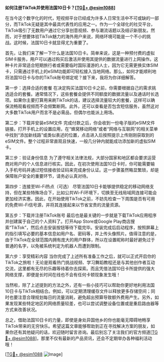 **如何注册TikTok并使用法国10日卡？[[TG💪+ @esim1088](https://t.me/s/esim1088)]**

在当今这个数字化的时代，短视频平台已经成为许多人日常生活中不可或缺的一部分，而TikTok无疑是其中最具代表性的应用之一。作为一个全球化的社交平台，TikTok吸引了无数用户通过它分享创意视频、参与潮流话题以及结识新朋友。然而，对于想要体验TikTok魅力的海外用户来说，网络环境可能是一个不小的挑战。这时候，法国10日卡就显得尤为重要了。

首先，让我们来了解一下什么是法国10日卡。简单来说，这是一种预付费的虚拟SIM卡服务，用户可以通过购买后激活并使用其提供的数据流量进行上网操作。这种卡片非常适合短期旅行者或需要临时国际漫游的人士，因为它无需更换实体SIM卡，只需通过手机上的eSIM功能即可轻松接入当地网络。那么，如何才能顺利地将法国10日卡与你的TikTok账号绑定呢？接下来，我将为你详细解答。

第一步：选择合适的套餐
在决定购买法国10日卡之前，你需要根据自己的需求挑选适合的套餐。通常情况下，这些套餐会提供不同额度的数据流量以及通话时长选项。如果你主要打算用来刷TikTok的话，建议选择流量较大的套餐，这样可以确保流畅观看视频而不会频繁断网。此外，还可以查看是否包含短信服务，虽然这对大多数TikTok用户而言不是必需品，但偶尔也能派上用场。

第二步：下载并安装eSIM文件
完成付款之后，你会收到一份电子版的eSIM文件链接。打开手机上的设置应用，在“蜂窝移动网络”或者“网络与互联网”的相关菜单中找到“添加新线路”或类似表述的位置，点击进入后按照提示上传刚刚获取到的eSIM文件。整个过程非常直观且快速，一般几分钟内就能成功添加新的虚拟SIM卡。

第三步：验证身份信息
为了遵守相关法律法规，大部分国家和地区都会要求运营商对用户的个人信息进行核实。因此，在初次使用法国10日卡时，你可能需要输入手机号码并通过短信接收验证码来完成身份认证。这一步骤虽然略显繁琐，却是保障账户安全的重要环节，请务必认真对待。

第四步：连接至Wi-Fi热点（可选）
尽管法国10日卡能够提供稳定的移动网络支持，但在某些特殊场合下，比如公共Wi-Fi环境下，切换至无线局域网连接可能会更加经济实惠。因此，在开始使用TikTok之前，不妨先检查一下周围是否有可用的免费Wi-Fi信号源，并将其连接起来以节省宝贵的流量资源。

第五步：下载并注册TikTok账号
最后也是最关键的一步就是下载TikTok应用程序并创建属于自己的个人资料了。打开App Store或Google Play商店搜索“TikTok”，然后点击安装按钮等待下载完毕。安装完成后启动程序，按照屏幕上的指引填写必要的基本信息如用户名、密码等，并上传头像照片。值得注意的是，由于TikTok在全球范围内拥有庞大的用户群体，所以在设置昵称时最好避免过于普通的名字，以免被系统判定为机器人而遭到限制。

第六步：享受精彩内容
当你完成了上述所有准备工作之后，就可以正式开启你的TikTok之旅啦！无论是观看热门挑战视频、学习舞蹈教程还是与其他创作者互动交流，这里都有无尽的乐趣等待着你去探索。而且凭借法国10日卡所提供的强大网络支撑，即便是长时间在线也不会有任何卡顿现象发生哦！

当然啦，除了上述提到的方法之外，还有一些小技巧可以帮助你更好地利用法国10日卡与TikTok相结合。例如，可以定期清理缓存文件以释放更多存储空间；同时也要注意合理规划每日的流量消耗，避免超出预算导致额外费用产生。另外，如果发现某些特定地区的网络质量较差，也可以尝试调整设备位置或是重启路由器等方式来改善状况。

总之，借助法国10日卡的力量，即使是身处异国他乡的你也能毫无障碍地畅享TikTok带来的无穷快乐。希望这篇文章能够帮助到正在寻找解决方案的朋友，如果你还有其他疑问的话，欢迎随时留言咨询。最后别忘了关注我们的官方频道[[TG💪+ @esim1088](https://t.me/s/esim1088)]，那里不仅有最新的产品资讯，还会不定期举办各种福利活动哦！

[[TG💪+ @esim1088](https://t.me/s/esim1088) ![Image](https://i.postimg.cc/4NQfJmqS/Snipaste-2025-05-13-00-14-12.png)]